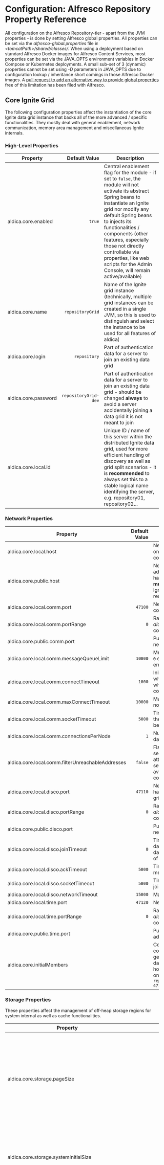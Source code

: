 # Configuration: Alfresco Repository Property Reference

All configuration on the Alfresco Repository-tier - apart from the JVM properties - is done by setting Alfresco global properties. All properties can be set via the _alfresco-global.properties_ file in _&lt;tomcatPath&gt;/shared/classes/_. When using a deployment based on standard Alfresco Docker images for Alfresco Content Services, most properties can be set via the JAVA\_OPTS environment variables in Docker Compose or Kubernetes deployments. A small sub-set of 3 (dynamic) properties cannot be set using _-D_ parameters in JAVA\_OPTS due to configuration lookup / inheritance short comings in those Alfresco Docker images. A [pull request to add an alternative way to provide global properties](https://github.com/Alfresco/acs-community-packaging/pull/201) free of this limitation has been filed with Alfresco.

## Core Ignite Grid

The following configuration properties affect the instantiation of the core Ignite data grid instance that backs all of the more advanced / specific functionalities. They mostly deal with general enablement, network communication, memory area management and miscellaneous Ignite internals.

### High-Level Properties

| Property | Default Value | Description |
| --- | ---: | --- |
| aldica.core.enabled | `true` | Central enablement flag for the module - if set to `false`, the module will not activate its abstract Spring beans to instantiate an Ignite grid nor modify any default Spring beans to injects its functionalities / components (other features, especially those not directly controllable via properties, like web scripts for the Admin Console, will remain active/available) |
| aldica.core.name | `repositoryGrid` | Name of the Ignite grid instance (technically, multiple grid instances can be created in a single JVM, so this is used to distinguish and select the instance to be used for all features of aldica) |
| aldica.core.login | `repository` | Part of authentication data for a server to join an existing data grid |
| aldica.core.password | `repositoryGrid-dev` | Part of authentication data for a server to join an existing data grid - should be changed **always** to avoid a server accidentally joining a data grid it is not meant to join  |
| aldica.core.local.id |  | Unique ID / name of this server within the distributed Ignite data grid, used for more efficient handling of discovery as well as grid split scenarios - it is **recommended** to always set this to a stable logical name identifying the server, e.g. repository01, repository02... |

### Network Properties

| Property | Default Value | Description |
| --- | ---: | --- |
| aldica.core.local.host |  | Network address (host / IP) that this server should use for determining on which interface to binds its network ports for listing for communication requests within the data grid |
| aldica.core.public.host |  | Network address (host / IP) to consider as the publicly accessible address of this server for use in pro-active network address translation handling (see [Address Translation](./Concept-GridMemberDiscovery.md#Address+Translation)) - if set to a host name, the name **must** be resolvable to a publicly accessible IP address for this server as Ignite primarily exchanges / uses address information based on resolved IP addresses |
| aldica.core.local.comm.port | `47100` | Network port on which to bind for the general TCP-based communication within the data grid |
| aldica.core.local.comm.portRange | `0` | Range / number of alternative ports (relative to _aldica.core.local.comm.port_) on which to attempt to bind if the configured port is not available |
| aldica.core.public.comm.port |  | Publicly accessible port for general grid communication used in network address translation handling, e.g. in a NAT-ed environment |
| aldica.core.local.comm.messageQueueLimit | `10000` | Message queue limit for incoming and outgoing messages - a value of `0` enabled unlimited messages, which might cause Out-of-Memory errors at runtime |
| aldica.core.local.comm.connectTimeout | `1000` | Initial timeout (in ms) for establishing connections with remote nodes, which will be increased up to the maximum allowed connection timeout when handshake procedures need to be repeated due to current connection timeout being breached - `0` for an infinite timeout |
| aldica.core.local.comm.maxConnectTimeout | `10000` | Maximum timeout (in ms) for establishing connections with remote nodes - `0` for an infinite timeout |
| aldica.core.local.comm.socketTimeout | `5000`| Timeout (in ms) for writing messages to network sockets - if breached, the connection to the other server will be closed and a reconnect will be attempted |
| aldica.core.local.comm.connectionsPerNode | `1` | Number of network connections to maintain with each server in the data grid |
| aldica.core.local.comm.filterUnreachableAddresses | `false` | Flag specifying if lists of possible network addresses for a specific server should be filtered based on accessibility checks before attempting a connection - this property is **highly recommended** to be set to `true` in deployment scenarios with network address translation to avoid delays in member discovery / network communication due to connection timeouts and repeated connection attempts |
| aldica.core.local.disco.port | `47110` | Network port on which to bind for the TCP-based member discovery handling, primarily for other servers to connect to in order join the data grid of which this server is a member |
| aldica.core.local.disco.portRange | `0` | Range / number of alternative ports (relative to _aldica.core.local.disco.port_) on which to attempt to bind if the configured port is not available |
| aldica.core.public.disco.port |  | Publicly accessible port for member discovery handling used in network address translation handling, e.g. in a NAT-ed environment |
| aldica.core.local.disco.joinTimeout | `0` | Timeout (in ms) for handling operations related to joining an existing data grid, e.g. registering the local network addresses with the central database or connecting to any of the configured/registered addresses of existing grid members - `0` for an infinite timeout |
| aldica.core.local.disco.ackTimeout | `5000` | Timeout (in ms) for receiving acknowledgements for sent join-related messages before messages are resent |
| aldica.core.local.disco.socketTimeout | `5000` | Timeout (in ms) for establishing connections / writing to sockets in join-related operations |
| aldica.core.local.disco.networkTimeout | `15000` | Maximum timeout (in ms) for join-related network operations |
| aldica.core.local.time.port | `47120` | Network port on which to bind for the UDP-based time server handling |
| aldica.core.local.time.portRange | `0` | Range / number of alternative ports (relative to _aldica.core.local.time.port_) on which to attempt to bind if the configured port is not available |
| aldica.core.public.time.port |  | Publicly accessible port for time server handling used in network address translation handling, e.g. in a NAT-ed environment |
| aldica.core.initialMembers |  | Comma-separated list of accessible network addresses to attempt to contact as initial data grid members during [member discovery](./Concept-GridMemberDiscovery.md). This is generally **not necessary** as aldica will handle discovery using database-stored address registrations. Configured addresses may use host names / IP addresses with or without ports / port ranges (based on the _aldica.core.local.disco.port_ and related settings), e.g. `repo1.acme.com,192.168.0.2,repo2.acme.com:47110,192.168.0.4:47110-47119` |

### Storage Properties

These properties affect the management of off-heap storage regions for system internal as well as cache functionalities. 

| Property | Default Value | Description |
| --- | ---: | --- |
| aldica.core.storage.pageSize | `16384` | Size (in bytes) for a single memory page size - should ideally be aligned with file system block sizes (allowed values: 1024, 2048, 4096, 8192, 16384) |
| aldica.core.storage.systemInitialSize | `20971520` (20 MiB) | Initial size (in bytes) of the data region reserved for internal Ignite data structures / management of the Ignite data grid |
| aldica.core.storage.systemMaxSize | `41943040` (40 MiB) | Maximum size (in bytes) of the data region reserved for internal Ignite data structures / management of the Ignite data grid |
| aldica.core.storage.defaultStorageRegion.initialSize | `1073741824` (1 GiB) | Initial size (in bytes) of the primary data region used to back all Ignite-based caches unless individual caches have been configured to use dedicated data regions |
| aldica.core.storage.defaultStorageRegion.maxSize | `17179869184` (16 GiB) | Maximum size (in bytes) of the primary data region used to back all Ignite-based caches unless individual caches have been configured to use dedicated data regions |
| aldica.core.storage.defaultStorageRegion.swapPath | `${java.io.tmpdir}/aldica/defaultDataRegionSwap` | Path to a file system directory in which the primary data region will swap if the available physical memory is not sufficient to handle the size of the data region |
| aldica.core.storage.region._&lt;name&gt;_.initialSize |  | Initial size (in bytes) of a dynamic, custom data region (identified by the _name_ fragment in the configuration property) - this property **cannot** be provided via JAVA\_OPTS _-D_ parameters|
| aldica.core.storage.region._&lt;name&gt;_.maxSize |  | Maximum size (in bytes) of a dynamic, custom data region (identified by the _name_ fragment in the configuration property) - this property **cannot** be provided via JAVA\_OPTS _-D_ parameters| |
| aldica.core.storage.region._&lt;name&gt;_.swapPath |  | Path to a file system directory in which the dynamic, custom data region (identified by the _name_ fragment in the configuration property) will swap if the available physical memory is not sufficient to handle the size of the data region - this property **cannot** be provided via JAVA\_OPTS _-D_ parameters| |

### Serialisation Optimisation Properties

These properties affect the various custom serialisation optimisations provided by the aldica module to try and reduce the memory footprint of serialised key / value objects.

| Property | Default Value | Description |
| --- | ---: | --- |
| aldica.core.binary.optimisation.enabled | `true` | global enablement flag for non-trivial optimisations |
| aldica.core.binary.optimisation.useRawSerial | `${aldica.core.binary.optimisation.enabled}` | global enablement flag for using raw serial form without structure metadata |
| aldica.core.binary.optimisation.useIdsWhenReasonable | `${aldica.core.binary.optimisation.enabled}` | global enablement flag for using dynamic value substitution for any entities backed by the Alfresco `immutableEntityCache` |
| aldica.core.binary.optimisation.useIdsWhenPossible | `${aldica.core.binary.optimisation.enabled}` | global enablement flag for using dynamic value substitution for all types of complex entities that can be resolved via secondary caches, even other complex value caches |
| aldica.core.binary.optimisation.rawSerial.useVariableLengthIntegers | `${aldica.core.binary.optimisation.useRawSerial}` | global enablement flag for using variable length integer values in raw serial form - **Note**: implications with regards to the reduced value space are addressed in the [raw serial form concept](./Concept-BinarySerialiser.md#Raw_Serial_Form) |
| aldica.core.binary.optimisation.rawSerial.handleNegativeIds | `false` | global enablement flag to support negative database IDs - Alfresco by default does not use negative IDs and this flag only needs to be set if manual manipulation of database entries has created entries with negative IDs |
| aldica.core.binary.optimisation.rawSerial.handle4EiBFileSizes | `false` | global enablement flag to support content file sizes in equal to or larger than 4 EiB - it is highly unlikely that any Alfresco system needs to handle individual files of these sizes |
| aldica.core.binary.optimisation.rawSerial.useOptimisedContentURL | `${aldica.core.binary.optimisation.useRawSerial}` | global enablement flag to use an optimised serialisation form for content URLs instead of writing them as regular Strings |
| aldica.core.binary.optimisation.txnCacheKey.enabled | `true` | enablement flag for optimisations applied to `TransactionalCache$CacheRegionKey` instances |
| aldica.core.binary.optimisation.txnCacheKey.useRawSerial | `${aldica.core.binary.optimisation.useRawSerial}` | enablement flag for using raw serial form for `TransactionalCache$CacheRegionKey` instances |
| aldica.core.binary.optimisation.txnCacheKey.useVariableLengthIntegers | `${aldica.core.binary.optimisation.rawSerial.useVariableLengthIntegers}` | enablement flag for using variable length integer values in the raw serial form for `TransactionalCache$CacheRegionKey` instances |
| aldica.core.binary.optimisation.txnCacheValueHolder.enabled | `true` | enablement flag for optimisations applied to `TransactionalCache$ValueHolder` instances |
| aldica.core.binary.optimisation.txnCacheValueHolder.useRawSerial | `${aldica.core.binary.optimisation.useRawSerial}` | enablement flag for using raw serial form for `TransactionalCache$ValueHolder` instances |
| aldica.core.binary.optimisation.txnCacheValueHolder.useVariableLengthIntegers | `${aldica.core.binary.optimisation.rawSerial.useVariableLengthIntegers}` | enablement flag for using variable length integer values in the raw serial form for `TransactionalCache$ValueHolder` instances |
| aldica.core.binary.optimisation.cacheKey.enabled | `true` | enablement flag for optimisations applied to `CacheRegionKey` instances |
| aldica.core.binary.optimisation.cacheKey.useRawSerial | `${aldica.core.binary.optimisation.useRawSerial}` | enablement flag for using raw serial form for `CacheRegionKey` instances |
| aldica.core.binary.optimisation.cacheKey.useVariableLengthIntegers | `${aldica.core.binary.optimisation.rawSerial.useVariableLengthIntegers}` | enablement flag for using variable length integer values in the raw serial form for `CacheRegionKey` instances |
| aldica.core.binary.optimisation.cacheValueKey.enabled | `true` | enablement flag for optimisations applied to `CacheRegionValueKey` instances |
| aldica.core.binary.optimisation.cacheValueKey.useRawSerial | `${aldica.core.binary.optimisation.useRawSerial}` | enablement flag for using raw serial form for `CacheRegionValueKey` instances |
| aldica.core.binary.optimisation.cacheValueKey.useVariableLengthIntegers | `${aldica.core.binary.optimisation.rawSerial.useVariableLengthIntegers}` | enablement flag for using variable length integer values in the raw serial form for `CacheRegionValueKey` instances |
| aldica.core.binary.optimisation.nodeVersionKey.enabled | `${aldica.core.binary.optimisation.enabled}` | enablement flag for optimisations applied to `NodeVersionKey` instances |
| aldica.core.binary.optimisation.nodeVersionKey.useRawSerial | `${aldica.core.binary.optimisation.useRawSerial}` | enablement flag for using raw serial form for `NodeVersionKey` instances |
| aldica.core.binary.optimisation.nodeVersionKey.useVariableLengthIntegers | `${aldica.core.binary.optimisation.rawSerial.useVariableLengthIntegers}` | enablement flag for using variable length integer values in the raw serial form for `NodeVersionKey` instances |
| aldica.core.binary.optimisation.nodeVersionKey.handleNegativeIds | `${aldica.core.binary.optimisation.rawSerial.handleNegativeIds}` | enablement flag for supporting negative database IDs in the raw serial form for `NodeVersionKey` instances |
| aldica.core.binary.optimisation.childByNameKey.enabled | `${aldica.core.binary.optimisation.enabled}` | enablement flag for optimisations applied to `ChildByNameKey` instances |
| aldica.core.binary.optimisation.childByNameKey.useRawSerial | `${aldica.core.binary.optimisation.useRawSerial}` | enablement flag for using raw serial form for `ChildByNameKey` instances |
| aldica.core.binary.optimisation.childByNameKey.useVariableLengthIntegers | `${aldica.core.binary.optimisation.rawSerial.useVariableLengthIntegers}` | enablement flag for using variable length integer values in the raw serial form for `ChildByNameKey` instances |
| aldica.core.binary.optimisation.childByNameKey.handleNegativeIds | `${aldica.core.binary.optimisation.rawSerial.handleNegativeIds}` | enablement flag for supporting negative database IDs in the raw serial form for `ChildByNameKey` instances |
| aldica.core.binary.optimisation.aclVersionKey.enabled | `true` | enablement flag for optimisations applied to `AclVersionKey` instances - **note**: `AclVersionKey` is a custom class introduced to fix an Alfresco design bug in the use of caches for ACLs, reader and readerDenied sets, and this optimisation must be enabled in order to properly support Ignite-backed caches handling those caches |
| aldica.core.binary.optimisation.aclVersionKey.useRawSerial | `${aldica.core.binary.optimisation.useRawSerial}` | enablement flag for using raw serial form for `AclVersionKey` instances |
| aldica.core.binary.optimisation.aclVersionKey.useVariableLengthIntegers | `${aldica.core.binary.optimisation.rawSerial.useVariableLengthIntegers}` | enablement flag for using variable length integer values in the raw serial form for `AclVersionKey` instances |
| aldica.core.binary.optimisation.aclVersionKey.handleNegativeIds | `${aldica.core.binary.optimisation.rawSerial.handleNegativeIds}` | enablement flag for supporting negative database IDs in the raw serial form for `AclVersionKey` instances |
| aldica.core.binary.optimisation.pucKey.enabled | `${aldica.core.binary.optimisation.enabled}` | enablement flag for optimisations applied to `CachePucKey` instances |
| aldica.core.binary.optimisation.pucKey.useRawSerial | `${aldica.core.binary.optimisation.useRawSerial}` | enablement flag for using raw serial form for `CachePucKey` instances |
| aldica.core.binary.optimisation.pucKey.useVariableLengthIntegers | `${aldica.core.binary.optimisation.rawSerial.useVariableLengthIntegers}` | enablement flag for using variable length integer values in the raw serial form for `CachePucKey` instances |
| aldica.core.binary.optimisation.pucKey.handleNegativeIds | `${aldica.core.binary.optimisation.rawSerial.handleNegativeIds}` | enablement flag for supporting negative database IDs in the raw serial form for `NodeVersionKey` instances |
| aldica.core.binary.optimisation.transactionEntity.enabled | `true` | enablement flag for optimisations applied to `TransactionEntity` instances |
| aldica.core.binary.optimisation.transactionEntity.useRawSerial | `${aldica.core.binary.optimisation.useRawSerial}` | enablement flag for using raw serial form for `TransactionEntity` instances |
| aldica.core.binary.optimisation.transactionEntity.useVariableLengthIntegers | `${aldica.core.binary.optimisation.rawSerial.useVariableLengthIntegers}` | enablement flag for using variable length integer values in the raw serial form for `TransactionEntity` instances |
| aldica.core.binary.optimisation.transactionEntity.handleNegativeIds | `${aldica.core.binary.optimisation.rawSerial.handleNegativeIds}` | enablement flag for supporting negative database IDs in the raw serial form for `TransactionEntity` instances |
| aldica.core.binary.optimisation.storeEntity.enabled | `true` | enablement flag for optimisations applied to `StoreEntity` instances |
| aldica.core.binary.optimisation.storeEntity.useRawSerial | `${aldica.core.binary.optimisation.useRawSerial}` | enablement flag for using raw serial form for `StoreEntity` instances |
| aldica.core.binary.optimisation.storeEntity.useVariableLengthIntegers | `${aldica.core.binary.optimisation.rawSerial.useVariableLengthIntegers}` | enablement flag for using variable length integer values in the raw serial form for `StoreEntity` instances |
| aldica.core.binary.optimisation.storeEntity.handleNegativeIds | `${aldica.core.binary.optimisation.rawSerial.handleNegativeIds}` | enablement flag for supporting negative database IDs in the raw serial form for `StoreEntity` instances |
| aldica.core.binary.optimisation.nodeEntity.enabled | `true` | enablement flag for optimisations applied to `NodeEntity` instances |
| aldica.core.binary.optimisation.nodeEntity.useRawSerial | `${aldica.core.binary.optimisation.useRawSerial}` | enablement flag for using raw serial form for `NodeEntity` instances |
| aldica.core.binary.optimisation.nodeEntity.useVariableLengthIntegers | `${aldica.core.binary.optimisation.rawSerial.useVariableLengthIntegers}` | enablement flag for using variable length integer values in the raw serial form for `NodeEntity` instances |
| aldica.core.binary.optimisation.nodeEntity.handleNegativeIds | `${aldica.core.binary.optimisation.rawSerial.handleNegativeIds}` | enablement flag for supporting negative database IDs in the raw serial form for `NodeEntity` instances |
| aldica.core.binary.optimisation.childAssocEntity.enabled | `true` | enablement flag for optimisations applied to `ChildAssocEntity` instances |
| aldica.core.binary.optimisation.childAssocEntity.useRawSerial | `${aldica.core.binary.optimisation.useRawSerial}` | enablement flag for using raw serial form for `ChildAssocEntity` instances |
| aldica.core.binary.optimisation.childAssocEntity.useVariableLengthIntegers | `${aldica.core.binary.optimisation.rawSerial.useVariableLengthIntegers}` | enablement flag for using variable length integer values in the raw serial form for `ChildAssocEntity` instances |
| aldica.core.binary.optimisation.childAssocEntity.handleNegativeIds | `${aldica.core.binary.optimisation.rawSerial.handleNegativeIds}` | enablement flag for supporting negative database IDs in the raw serial form for `ChildEntity` instances |
| aldica.core.binary.optimisation.aclEntity.enabled | `true` | enablement flag for optimisations applied to `AclEntity` instances |
| aldica.core.binary.optimisation.aclEntity.useRawSerial | `${aldica.core.binary.optimisation.useRawSerial}` | enablement flag for using raw serial form for `AclEntity` instances |
| aldica.core.binary.optimisation.aclEntity.useVariableLengthIntegers | `${aldica.core.binary.optimisation.rawSerial.useVariableLengthIntegers}` | enablement flag for using variable length integer values in the raw serial form for `AclEntity` instances |
| aldica.core.binary.optimisation.aclEntity.handleNegativeIds | `${aldica.core.binary.optimisation.rawSerial.handleNegativeIds}` | enablement flag for supporting negative database IDs in the raw serial form for `AclEntity` instances |
| aldica.core.binary.optimisation.contentUrlEntity.enabled | `true` | enablement flag for optimisations applied to `ContentUrlEntity` instances |
| aldica.core.binary.optimisation.contentUrlEntity.useRawSerial | `${aldica.core.binary.optimisation.useRawSerial}` | enablement flag for using raw serial form for `ContentUrlEntity` instances |
| aldica.core.binary.optimisation.contentUrlEntity.useIdsWhenReasonable | `${aldica.core.binary.optimisation.useIdsWhenReasonable}` | enablement flag for using dynamic value substitution for any entities backed by the Alfresco `immutableEntityCache` on `ContentUrlEntity` instances |
| aldica.core.binary.optimisation.contentUrlEntity.useVariableLengthIntegers | `${aldica.core.binary.optimisation.rawSerial.useVariableLengthIntegers}` | enablement flag for using variable length integer values in the raw serial form for `ContentUrlEntity` instances |
| aldica.core.binary.optimisation.contentUrlEntity.handleNegativeIds | `${aldica.core.binary.optimisation.rawSerial.handleNegativeIds}` | enablement flag for supporting negative database IDs in the raw serial form for `ContentUrlEntity` instances |
| aldica.core.binary.optimisation.contentUrlEntity.handle4EiBFileSizes | `${aldica.core.binary.optimisation.rawSerial.handle4EiBFileSizes}` | enablement flag for using static length integer values for files sizes in the raw serial form for `ContentUrlEntity` instances |
| aldica.core.binary.optimisation.contentUrlEntity.useOptimisedContentURL | `${aldica.core.binary.optimisation.rawSerial.useOptimisedContentURL}` | enablement flag for using the optimised content URL serialisation form in the raw serial form for `ContentUrlEntity` instances |
| aldica.core.binary.optimisation.propertyUniqueContextEntity.enabled | `true` | enablement flag for optimisations applied to `PropertyUniqueContextEntity` instances |
| aldica.core.binary.optimisation.propertyUniqueContextEntity.useRawSerial | `${aldica.core.binary.optimisation.useRawSerial}` | enablement flag for using raw serial form for `PropertyUniqueContextEntity` instances |
| aldica.core.binary.optimisation.propertyUniqueContextEntity.useVariableLengthIntegers | `${aldica.core.binary.optimisation.rawSerial.useVariableLengthIntegers}` | enablement flag for using variable length integer values in the raw serial form for `PropertyUniqueContextEntity` instances |
| aldica.core.binary.optimisation.propertyUniqueContextEntity.handleNegativeIds | `${aldica.core.binary.optimisation.rawSerial.handleNegativeIds}` | enablement flag for supporting negative database IDs in the raw serial form for `PropertyUniqueContextEntity` instances |
| aldica.core.binary.optimisation.storeRef.enabled | `true` | enablement flag for optimisations applied to `StoreRef` instances |
| aldica.core.binary.optimisation.storeRef.useRawSerial | `${aldica.core.binary.optimisation.useRawSerial}` | enablement flag for using raw serial form for `StoreRef` instances |
| aldica.core.binary.optimisation.storeRef.useVariableLengthIntegers | `${aldica.core.binary.optimisation.rawSerial.useVariableLengthIntegers}` | enablement flag for using variable length integer values in the raw serial form for `StoreRef` instances |
| aldica.core.binary.optimisation.nodeRef.enabled | `true` | enablement flag for optimisations applied to `NodeRef` instances |
| aldica.core.binary.optimisation.nodeRef.useRawSerial | `${aldica.core.binary.optimisation.useRawSerial}` | enablement flag for using raw serial form for `NodeRef` instances |
| aldica.core.binary.optimisation.nodeRef.useVariableLengthIntegers | `${aldica.core.binary.optimisation.rawSerial.useVariableLengthIntegers}` | enablement flag for using variable length integer values in the raw serial form for `NodeRef` instances |
| aldica.core.binary.optimisation.qname.enabled | `true` | enablement flag for optimisations applied to `QName` instances |
| aldica.core.binary.optimisation.qname.useRawSerial | `${aldica.core.binary.optimisation.useRawSerial}` | enablement flag for using raw serial form for `QName` instances |
| aldica.core.binary.optimisation.qname.useVariableLengthIntegers | `${aldica.core.binary.optimisation.rawSerial.useVariableLengthIntegers}` | enablement flag for using variable length integer values in the raw serial form for `QName` instances |
| aldica.core.binary.optimisation.mlText.enabled | `true` | enablement flag for optimisations applied to `MLText` instances |
| aldica.core.binary.optimisation.mlText.useRawSerial | `${aldica.core.binary.optimisation.useRawSerial}` | enablement flag for using raw serial form for `MLText` instances |
| aldica.core.binary.optimisation.mlText.useIdsWhenReasonable | `${aldica.core.binary.optimisation.useIdsWhenReasonable}` | enablement flag for using dynamic value substitution for any entities backed by the Alfresco `immutableEntityCache` on `MLText` instances |
| aldica.core.binary.optimisation.mlText.useVariableLengthIntegers | `${aldica.core.binary.optimisation.rawSerial.useVariableLengthIntegers}` | enablement flag for using variable length integer values in the raw serial form for `MLText` instances |
| aldica.core.binary.optimisation.mlText.handleNegativeIds | `${aldica.core.binary.optimisation.rawSerial.handleNegativeIds}` | enablement flag for supporting negative database IDs in the raw serial form for `MLText` instances |
| aldica.core.binary.optimisation.contentData.enabled | `true` | enablement flag for optimisations applied to `ContentData` / `ContentDataWithId` instances |
| aldica.core.binary.optimisation.contentData.useRawSerial | `${aldica.core.binary.optimisation.useRawSerial}` | enablement flag for using raw serial form for `ContentData` / `ContentDataWithId` instances |
| aldica.core.binary.optimisation.contentData.useIdsWhenReasonable | `${aldica.core.binary.optimisation.useIdsWhenReasonable}` | enablement flag for using dynamic value substitution for any entities backed by the Alfresco `immutableEntityCache` on `ContentData` / `ContentDataWithId` instances |
| aldica.core.binary.optimisation.contentData.useVariableLengthIntegers | `${aldica.core.binary.optimisation.rawSerial.useVariableLengthIntegers}` | enablement flag for using variable length integer values in the raw serial form for `ContentData` / `ContentDataWithId` instances |
| aldica.core.binary.optimisation.contentData.handleNegativeIds | `${aldica.core.binary.optimisation.rawSerial.handleNegativeIds}` | enablement flag for supporting negative database IDs in the raw serial form for `ContentData` / `ContentDataWithId` instances |
| aldica.core.binary.optimisation.contentData.handle4EiBFileSizes | `${aldica.core.binary.optimisation.rawSerial.handle4EiBFileSizes}` | enablement flag for using static length integer values for files sizes in the raw serial form for `ContentData` / `ContentDataWithId` instances |
| aldica.core.binary.optimisation.contentData.useOptimisedContentURL | `${aldica.core.binary.optimisation.rawSerial.useOptimisedContentURL}` | enablement flag for using the optimised content URL serialisation form in the raw serial form for `ContentData` / `ContentDataWithId` instances |
| aldica.core.binary.optimisation.moduleVersionNumber.enabled | `true` | enablement flag for optimisations applied to `ModuleVersionNumber` instances |
| aldica.core.binary.optimisation.moduleVersionNumber.useRawSerial | `${aldica.core.binary.optimisation.useRawSerial}` | enablement flag for using raw serial form for `ModuleVersionNumber` instances |
| aldica.core.binary.optimisation.moduleVersionNumber.useVariableLengthIntegers | `${aldica.core.binary.optimisation.rawSerial.useVariableLengthIntegers}` | enablement flag for using variable length integer values in the raw serial form for `ModuleVersionNumber` instances |
| aldica.core.binary.optimisation.nodeAspects.enabled | `${aldica.core.binary.optimisation.enabled}` | enablement flag for optimisations applied to `NodeAspectsCacheSet` instances - this flag also toggles the use of a `TransactionalCache` sub-class which transparently converts a regular node aspects set into a `NodeAspectsCacheSet`, so that its serialisation can be targeted for optimisation |
| aldica.core.binary.optimisation.nodeAspects.useRawSerial | `${aldica.core.binary.optimisation.useRawSerial}` | enablement flag for using raw serial form for `NodeAspectsCacheSet` instances |
| aldica.core.binary.optimisation.nodeAspects.useIdsWhenReasonable | `${aldica.core.binary.optimisation.useIdsWhenReasonable}` | enablement flag for using dynamic value substitution for any entities backed by the Alfresco `immutableEntityCache` on `NodeAspectsCacheSet` instances |
| aldica.core.binary.optimisation.nodeAspects.useVariableLengthIntegers | `${aldica.core.binary.optimisation.rawSerial.useVariableLengthIntegers}` | enablement flag for using variable length integer values in the raw serial form for `NodeAspectsCacheSet` instances |
| aldica.core.binary.optimisation.nodeAspects.handleNegativeIds | `${aldica.core.binary.optimisation.rawSerial.handleNegativeIds}` | enablement flag for supporting negative database IDs in the raw serial form for `ContentData` / `NodeAspectsCacheSet` instances |
| aldica.core.binary.optimisation.nodeProperties.enabled | `${aldica.core.binary.optimisation.enabled}` | enablement flag for optimisations applied to `NodePropertiesCacheMap` instances - this flag also toggles the use of a `TransactionalCache` sub-class which transparently converts a regular node properties map into a `NodePropertiesCacheMap`, so that its serialisation can be targeted for optimisation |
| aldica.core.binary.optimisation.nodeProperties.useRawSerial | `${aldica.core.binary.optimisation.useRawSerial}` | enablement flag for using raw serial form for `NodePropertiesCacheMap` instances |
| aldica.core.binary.optimisation.nodeProperties.useIdsWhenReasonable | `${aldica.core.binary.optimisation.useIdsWhenReasonable}` | enablement flag for using dynamic value substitution for any entities backed by the Alfresco `immutableEntityCache` on `NodePropertiesCacheMap` instances |
| aldica.core.binary.optimisation.nodeProperties.useIdsWhenPossible | `${aldica.core.binary.optimisation.useIdsWhenPossible}` | enablement flag for using dynamic value substitution for all entities backed by secondary Alfresco caches on `NodePropertiesCacheMap` instances |
| aldica.core.binary.optimisation.nodeProperties.useVariableLengthIntegers | `${aldica.core.binary.optimisation.rawSerial.useVariableLengthIntegers}` | enablement flag for using variable length integer values in the raw serial form for `NodePropertiesCacheMap` instances |
| aldica.core.binary.optimisation.nodeProperties.handleNegativeIds | `${aldica.core.binary.optimisation.rawSerial.handleNegativeIds}` | enablement flag for supporting negative database IDs in the raw serial form for `NodePropertiesCacheMap` instances |
| aldica.core.binary.optimisation.ticket.enabled | `${aldica.core.binary.optimisation.enabled}` | enablement flag for optimisations applied to `Ticket` instances |
| aldica.core.binary.optimisation.ticket.useRawSerial | `${aldica.core.binary.optimisation.useRawSerial}` | enablement flag for using raw serial form for `Ticket` instances |
| aldica.core.binary.optimisation.ticket.useVariableLengthIntegers | `${aldica.core.binary.optimisation.rawSerial.useVariableLengthIntegers}` | enablement flag for using variable length integer values in the raw serial form for `Ticket` instances |
| aldica.core.binary.optimisation.duration.enabled | `${aldica.core.binary.optimisation.enabled}` | enablement flag for optimisations applied to `Duration` instances |
| aldica.core.binary.optimisation.duration.useRawSerial | `${aldica.core.binary.optimisation.useRawSerial}` | enablement flag for using raw serial form for `Duration` instances |
| aldica.core.binary.optimisation.duration.useVariableLengthIntegers | `${aldica.core.binary.optimisation.rawSerial.useVariableLengthIntegers}` | enablement flag for using variable length integer values in the raw serial form for `Duration` instances |
| aldica.core.binary.optimisation.authenticationCacheEntry.enabled | `${aldica.core.binary.optimisation.enabled}` | enablement flag for optimisations applied to `RepositoryAuthenticationDao$CacheEntry` instances |
| aldica.core.binary.optimisation.authenticationCacheEntry.useRawSerial | `${aldica.core.binary.optimisation.useRawSerial}` | enablement flag for using raw serial form for `RepositoryAuthenticationDao$CacheEntry` instances |
| aldica.core.binary.optimisation.authenticationCacheEntry.useVariableLengthIntegers | `${aldica.core.binary.optimisation.rawSerial.useVariableLengthIntegers}` | enablement flag for using variable length integer values in the raw serial form for `RepositoryAuthenticationDao$CacheEntry` instances |

### Internal Properties

These properties should generally not need to be set / modified. They refer to various internal Ignite configuration properties which have been set to reasonable defaults, and have solely been prepared / exposed as properties just in case / for the highly unexpected case one user / deployment runs into an issue where those might need to be altered.

| Property | Default Value | Description |
| --- | ---: | --- |
| aldica.core.failureDetectionTimeout | `10000` | Timeout (in ms) for detecting various kinds of failures in grid communication - this property provides the default for a variety of other timeouts, but since we use dedicated configuration properties for those, its presence is only meant to provide a fallback for any timeout that might have been missed or may be added in future releases of Apache Ignite |
| aldica.core.systemWorkerBlockedTimeout | `${aldica.core.failureDetectionTimeout}` | Timeout (in ms) for detecting a system worker thread to be blocked / in a non-responsive state |
| aldica.core.publicThreadPoolSize | `8` | Number of threads in the Ignite public thread pool, responsible for processing distributed compute jobs - default Ignite would actually use `Math.max(8, #available_proc_count)` without this property, though aldica currently does not use distributed compute jobs (setting a value of `0` is not supported) |
| aldica.core.stripedThreadPoolSize| `${aldica.core.publicThreadPoolSize}` | Number of threads in the Ignite striped thread pool, responsible for processing cache requests jobs - default Ignite would actually use `Math.max(8, #available_proc_count)` without this property (setting a value of `0` is not supported) |
| aldica.core.serviceThreadPoolSize | `${aldica.core.publicThreadPoolSize}` | Number of threads in the Ignite service thread pool, responsible for processing distributed service proxy invocations - default Ignite would actually use `Math.max(8, #available_proc_count)` without this property, though aldica currently does not use distributed service proxies (setting a value of `0` is not supported) |
| aldica.core.systemThreadPoolSize | `${aldica.core.publicThreadPoolSize}` | Number of threads in the Ignite system thread pool, responsible for processing internal system messages - default Ignite would actually use `Math.max(8, #available_proc_count)` without this property (setting a value of `0` is not supported) |
| aldica.core.asyncCallbackThreadPoolSize | `${aldica.core.failureDetectionTimeout}` | Number of threads in the Ignite async callback thread pool, responsible for processing asynchronous callback - default Ignite would actually use `Math.max(8, #available_proc_count)` without this property (setting a value of `0` is not supported) |
| aldica.core.managementThreadPoolSize | `4` | Number of threads in the Ignite management pool, responsible for processing internal / visor compute jobs (setting a value of `0` is not supported) |
| aldica.core.peerClassLoadingThreadPoolSize | `1` | Number of threads in the Ignite async callback thread pool, responsible for processing loading of classes from remote servers - aldica in its current state disallows peer class loading, so this is set even lower than the default value of `2` (setting a value of `0` is not supported) |
| aldica.core.igfsThreadPoolSize | `1` | Number of threads in the Ignite file system pool, responsible for processing outgoing Ignite file system messages - aldica in its current state does not use the distributed Ignite file system either directly or indirectly, so this is set lower than the default value of `#available_proc_count` (setting a value of `0` is not supported) |
| aldica.core.dataStreamerThreadPoolSize | `${aldica.core.publicThreadPoolSize}` | Number of threads in the Ignite data streamer pool, responsible for processing data stream messages - default Ignite would actually use `Math.max(8, #available_proc_count)` without this property (setting a value of `0` is not supported) |
| aldica.core.utilityCacheThreadPoolSize | `${aldica.core.publicThreadPoolSize}` | Number of threads in the Ignite utility pool, responsible for processing utility cache messages - default Ignite would actually use `Math.max(8, #available_proc_count)` without this property (setting a value of `0` is not supported) |
| aldica.core.queryThreadPoolSize | `1` | Number of threads in the Ignite query pool, responsible for processing query messages - aldica in its current state does not use the distributed queries either directly or indirectly, so this is set significantly lower than the default value of `Math.max(8, #available_proc_count)` (setting a value of `0` is not supported) |
| aldica.core.rebalanceThreadPoolSize | `4` | Number of threads in the Ignite rebalance pool, responsible for processing rebalancing of cached data on join / leave of servers (setting a value of `0` is not supported, and the value must be lower than _aldica.core.systemThreadPoolSize_ ) |

## Ignite-backed Caches

The following configuration properties affect Ignite-backed cache instances. This mostly refers to instances using the default Alfresco caching framework based on the `SimpleCache` interface, though individual properties may also affect the Alfresco lock store and asynchronously refreshed caches.

### High-Level Properties

| Property | Default Value | Description |
| --- | ---: | --- |
|  aldica.caches.enabled | `true`  | Central enablement flag for the cache feature of the module - if set to `false`, the module will not replace the default cache factory implementation with its own variant, nor replace / alter the lock store factory and asynchronously refreshed caches to work with Ignite-backed caches |
| aldica.caches.instance.name | `${aldica.core.name}` | The name of the data grid to use for instantiating Ignite caches |
| aldica.caches.remoteSupport.enabled | `false` | Enablement flag for the distributed nature of caches - if set to `true`, this will enable the use of invalidating, partitioned and fully replicated caches, otherwise all caches configured as distributed will automatically be downgraded to the equivalent local cache type |
| aldica.caches.partitionsCount | `32` | The default number of partitions to split partitioned / replicated caches into - should generally be significantly higher than the number of servers in a data grid |
| aldica.caches.ignoreDefaultEvictionConfiguration | `true` | Control flag to determine whether the cache-specific properties relating to on-heap cache behaviour will use / fallback to the default Alfresco cache configuration, or ignore them - defaults to `true` to ignore the default properties in order to provide a default configuration of off-heap caching only, the configuration constellation with the lowest footprint on memory usage |
| aldica.caches.disableAllStatistics | `false` | Control flag to determine whether all Ignite-backed caches should have their statistics collection disabled |
| aldica.webSessionCache.enabled | `false` | Enablement flag for the pre-configured cache to handle HTTP session replication between servers for full failover / high-availability functionality (requires modification of Alfresco Repository web.xml to fully enable) |
| aldica.webSessionCache.gridName | `${aldica.core.name}` | The name of the data grid to use for instantiating the web session cache |
| aldica.webSessionCache.cacheName | `servlet.webSesssionCache` | The unique name / identifier of the cache, which must be identical on all active servers in the data grid |
| aldica.webSessionCache.retriesOnFailure | `2` | The number of retries that should be attempted when retrieving / storing a web session |
| aldica.webSessionCache.retriesTimeout | `5000` | The timeout (in ms) between retries that should be attempted when retrieving / storing a web session |
| aldica.webSessionCache.keepBinary | `true` | Flag to control whether the cache should keep / use the serialised form of the web session across all cache tiers of Ignite (on-heap, off-heap) |
| aldica.webSessionCache.cacheMode | `REPLICATED` | The mode of the web session cache - defaults to `REPLICATED` for the best possible read performance (as HTTP sessions are rarely modified on the Alfresco Repository tier) and least chance for data loss in case of a sudden failure of a data grid member |
| aldica.webSessionCache.backups | `1` | The number of backups to keep for each partition of the cache |
| aldica.webSessionCache.maxSize | `10000` | The maximum amount of session to keep in the on-heap cache | 

### Cache-Specific Properties

The following configuration properties are supported for individual cache instances. The configuration approach is based on the [default Alfresco cache instance configuration properties](https://docs.alfresco.com/6.1/concepts/cache-indsettings.html). The aldica module processes these configuration properties with a basic inheritance scheme using the following precedence order:

1. cache.&lt;name&gt;.ignite.&lt;customPropertyName&gt; (if set)
2. cache.&lt;name&gt;.&lt;customPropertyName&gt; (if set)
3. cache.&lt;name&gt;.&lt;equivalentAlfrescoPropertyName&gt; (if an Alfresco equivalent exists / is allowed to be used)

In an example lookup of the property defining the type for the cache "ticketsCache", the order would be:

1. _cache.ticketsCache.ignite.cache.type_
2. _cache.ticketsCache.cache.type_
3. _cache.ticketsCache.cluster.type_ set? (cluster.type is the default Alfresco-equivalent of cache.type)

In this instance, step no. 1 would find a value as the aldica module provides a custom setting for _cache.ticketsCache.ignite.cache.type_ with the out-of-the-box configuration. For most other caches, step no. 3 would yield the cache / cluster type configured in default Alfresco, unless an administrator provided custom configuration.

The following listing of all supported properties only includes the name of the specific property without the cache specific prefix _cache.&lt;name&gt;._, including the various additional static fragments in the basic inheritance / lookup scheme.

| Property | Alfresco-equivalent | Description |
| --- | --- | --- |
| cache.type | cluster.type | Type of the cache - supported values are the aldica cache types listed in [cache concept page](./Concept-Caches.md) and default Alfresco values are mapped accordingly to types supported by aldica |
| dataRegionName |  | Name of a custom data region (see "Storage Properties") which should hold the off-heap data of this cache |
| heap.maxMemory |  | Maximum amount of memory (in bytes) that on-heap stored cache data is allowed to use before eviction of on-heap data is triggered - defaults to `0` as "not configured" |
| heap.maxItems | maxItems | Maximum number of on-heap stored cache entries that are allowed before eviction of on-heap data is triggered - defaults to `0` as "not configured", unless _aldica.caches.ignoreDefaultEvictionConfiguration_ is set to `false` and a default value is configured using the Alfresco-equivalent property |
| heap.eviction-policy | eviction-policy | Policy to use for the eviction of on-heap data - defaults to `NONE` unless _aldica.caches.ignoreDefaultEvictionConfiguration_ is set to `false` and a default policy is configured using the Alfresco-equivalent property |
| heap.batchEvictionItems |  | Number of on-heap cache entries to evict in a batch when eviction of on-heap data is triggered by exceeding the _heap.maxItems_ limit - defaults to `0` |
| heap.eviction-percentage | eviction-percentage (until Alfresco 5.2) | Percentage of on-heap cache entries to evict in a batch when eviction of on-heap data is triggered by exceeding the _heap.maxItems_ limit - defaults to `0` unless _aldica.caches.ignoreDefaultEvictionConfiguration_ is set to `false` and a default value is configured using the Alfresco-equivalent property |
| timeToLiveSeconds | timeToLiveSeconds | The time-to-live (in s) for an individual cache entry after it has been created or updated - defaults to `0` as "no expiry" unless a default value is configured using the Alfresco-equivalent property |
| maxIdleSeconds | maxIdleSeconds | The time-to-live (in s) for an individual cache entry after it has last been accessed in the cache - defaults to `0` as "no expiry" unless a default value is configured using the Alfresco-equivalent property |
| allowValueSentinels |   | Flag to specify if value sentinels for `null` and `not-found` defined by the `EntityLookupCache` class are allowed to be stored in the cache - defaults to `true` for consistency with default Alfresco cache behaviour |
| forceInvalidateOnPut |   | Flag to specify if a cache put operation in a partitioned cache should always trigger an invalidation message to other data grid members, even if no effective change has occurred (no replacement of data, e.g. only a simple load-from-db operation) - defaults to `true` for consistency with default Alfresco cache behaviour |
| near.maxMemory |   | Maximum amount of memory (in bytes) that on-heap stored cache data in a near cache (for a partitioned cache) is allowed to use before eviction of on-heap data is triggered - defaults to 1/4 the effective value of _heap.maxMemory_ |
| near.maxItems |   | Maximum number of on-heap stored cache entries in a near cache (for a partitioned cache) that are allowed before eviction of on-heap data is triggered - defaults to 1/4 the effective value of _heap.maxItems_ |
| near.eviction-policy |   | Policy to use for the eviction of on-heap data in a near cache (for a partitioned cache) - defaults to the effective value of `heap.evicition-policy` |
| near.batchEvictionItems |   | Number of on-heap cache entries in a near cache (for a partitioned cache) to evict in a batch when eviction of on-heap data is triggered by exceeding the _near.maxItems_ limit - defaults to the effective value of _heap.batchEvictionItems_ |
| near.eviction-percentage |   | Percentage of on-heap cache entries in a near cache (for a partitioned cache) to evict in a batch when eviction of on-heap data is triggered by exceeding the _near.maxItems_ limit - defaults to the effective value of _heap.eviction-percentage_ |

## Web Session Cache

The configuration of the web session cache requires a change to the default Alfresco Repository _web.xml_ file in addition to setting one or more properties in _alfresco-global.properties_. Due to limitations in the Java Servlet specification, it is not possible to provide this feature in a way that does not require this change by the administrator / developer / end-user who wish to use this feature.

### Configuration Properties

| Property | Default Value | Description |
| --- | ---: | --- |
| aldica.webSessionCache.enabled | `false`  | Central enablement flag for the Ignite web session cache - if set to `false` the cache will be inactive regardless of the configuration change made to _web.xml_ |
| aldica.webSessionCache.instanceName | `${aldica.core.name}` | The name of the data grid to use for instantiating the Ignite cache |
| aldica.webSessionCache.cacheName | `servlet.webSessionCache` | The name of the Ignite cache to instantiate for the feature |
| aldica.webSessionCache.retriesOnFailure | `2` | The number of retries that should be attempted when a cache operation affecting a session failed |
| aldica.webSessionCache.retriesTimeout | `5000` | The number of milliseconds before a retry cache operation affecting a session will timeout |
| aldica.webSessionCache.keepBinary | `true` | Technical flag to specify whether the Ignite backed cache should keep the internal binary representation on all internal layers - should never need to be changed |
| aldica.webSessionCache.cacheMode | `REPLICATED` | The mode in which the Ignite cache should operate - no other cache mode makes sense for the use case of a distributed web session cache, so this should never need to be changed |
| aldica.webSessionCache.maxSize | `10000` | The limit of session objects to hold in the on-heap cache |

### _web.xml_ Changes

The web session cache requires an additional web filter to be defined and registered on a global level before any of the default filters defined by Alfresco. This configuration change is not possible via a Web Fragment, and so requires explicit change of the _web.xml_ file. The following configuration snippets need to be added to the file - it is important that the &lt;filter-mapping&gt; section be added before any similar sections of the default file.

```xml
<filter>
    <filter-name>WebSessionCacheFilter</filter-name>
    <filter-class>org.aldica.common.ignite.web.GlobalConfigAwareWebSessionFilter</filter-class>
</filter>

<filter-mapping>
    <filter-name>WebSessionCacheFilter</filter-name>
    <url-pattern>/*</url-pattern>
</filter-mapping>
```
